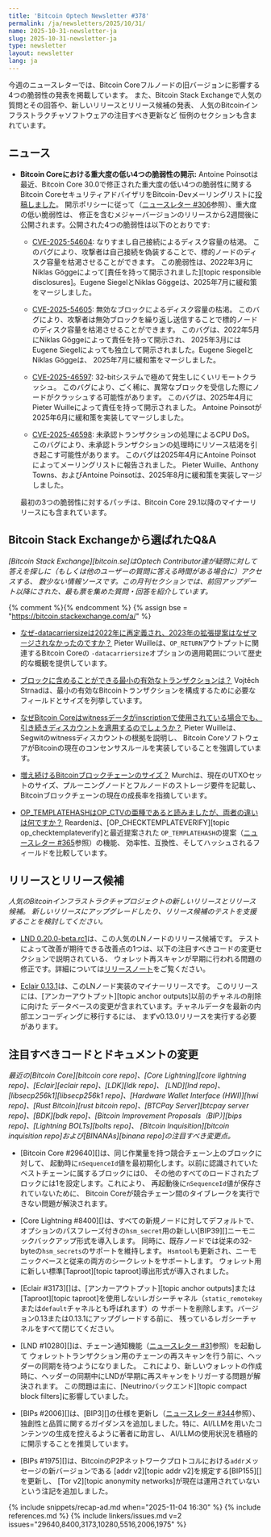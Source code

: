 ```yaml
---
title: 'Bitcoin Optech Newsletter #378'
permalink: /ja/newsletters/2025/10/31/
name: 2025-10-31-newsletter-ja
slug: 2025-10-31-newsletter-ja
type: newsletter
layout: newsletter
lang: ja
---
```

今週のニュースレターでは、Bitcoin Coreフルノードの旧バージョンに影響する4つの脆弱性の発表を掲載しています。
また、Bitcoin Stack Exchangeで人気の質問とその回答や、新しいリリースとリリース候補の発表、
人気のBitcoinインフラストラクチャソフトウェアの注目すべき更新など
恒例のセクションも含まれています。

## ニュース

- **Bitcoin Coreにおける重大度の低い4つの脆弱性の開示:**
  Antoine Poinsotは最近、Bitcoin Core 30.0で修正された重大度の低い4つの脆弱性に関する
  Bitcoin CoreセキュリティアドバイザリをBitcoin-Devメーリングリストに[投稿しました][poinsot disc]。
  開示ポリシーに従って（[ニュースレター #306][news306 disclosures]参照）、重大度の低い脆弱性は、
  修正を含むメジャーバージョンのリリースから2週間後に公開されます。公開された4つの脆弱性は以下のとおりです:

  - [CVE-2025-54604][]: なりすまし自己接続によるディスク容量の枯渇。
    このバグにより、攻撃者は自己接続を偽装することで、標的ノードのディスク容量を枯渇させることができます。
    この脆弱性は、2022年3月にNiklas Göggeによって[責任を持って開示されました][topic
    responsible disclosures]。Eugene SiegelとNiklas Göggeは、2025年7月に緩和策をマージしました。

  - [CVE-2025-54605][]: 無効なブロックによるディスク容量の枯渇。
    このバグにより、攻撃者は無効ブロックを繰り返し送信することで標的ノードのディスク容量を枯渇させることができます。
    このバグは、2022年5月にNiklas Göggeによって責任を持って開示され、
    2025年3月にはEugene Siegelによっても独立して開示されました。Eugene SiegelとNiklas Göggeは、
    2025年7月に緩和策をマージしました。

  - [CVE-2025-46597][]: 32-bitシステムで極めて発生しにくいリモートクラッシュ。
    このバグにより、ごく稀に、異常なブロックを受信した際にノードがクラッシュする可能性があります。
    このバグは、2025年4月にPieter Wuilleによって責任を持って開示されました。
    Antoine Poinsotが2025年6月に緩和策を実装してマージしました。

  - [CVE-2025-46598][]: 未承認トランザクションの処理によるCPU DoS。
    このバグにより、未承認トランザクションの処理時にリソース枯渇を引き起こす可能性があります。
    このバグは2025年4月にAntoine Poinsotによってメーリングリストに報告されました。
    Pieter Wuille、Anthony Towns、およびAntoine Poinsotは、2025年8月に緩和策を実装しマージしました。

  最初の3つの脆弱性に対するパッチは、Bitcoin Core 29.1以降のマイナーリリースにも含まれています。

## Bitcoin Stack Exchangeから選ばれたQ&A

*[Bitcoin Stack Exchange][bitcoin.se]はOptech Contributor達が疑問に対して答えを探しに（もしくは他のユーザーの質問に答える時間がある場合に）アクセスする、
数少ない情報ソースです。この月刊セクションでは、前回アップデート以降にされた、最も票を集めた質問・回答を紹介しています。*

{% comment %}<!-- https://bitcoin.stackexchange.com/search?tab=votes&q=created%3a1m..%20is%3aanswer -->{% endcomment %}
{% assign bse = "https://bitcoin.stackexchange.com/a/" %}

- [なぜ-datacarriersizeは2022年に再定義され、2023年の拡張提案はなぜマージされなかったのですか？]({{bse}}128027)
  Pieter Wuilleは、`OP_RETURN`アウトプットに関連するBitcoin Coreの
  `-datacarriersize`オプションの適用範囲について歴史的な概観を提供しています。

- [<!--what-is-the-smallest-valid-transaction-that-can-be-included-in-a-block-->ブロックに含めることができる最小の有効なトランザクションは？]({{bse}}129137)
  Vojtěch Strnadは、最小の有効なBitcoinトランザクションを構成するために必要なフィールドとサイズを列挙しています。

- [なぜBitcoin Coreはwitnessデータがinscriptionで使用されている場合でも、引き続きディスカウントを適用するのでしょうか？]({{bse}}128028)
  Pieter Wuilleは、Segwitのwitnessディスカウントの根拠を説明し、
  Bitcoin CoreソフトウェアがBitcoinの現在のコンセンサスルールを実装していることを強調しています。

- [増え続けるBitcoinブロックチェーンのサイズ？]({{bse}}128048)
  Murchは、現在のUTXOセットのサイズ、プルーニングノードとフルノードのストレージ要件を記載し、
  Bitcoinブロックチェーンの現在の成長率を指摘しています。

- [OP_TEMPLATEHASHはOP_CTVの亜種であると読みましたが、両者の違いは何ですか？]({{bse}}128097)
  Reardenは、[OP_CHECKTEMPLATEVERIFY][topic op_checktemplateverify]と最近提案された
  `OP_TEMPLATEHASH`の提案（[ニュースレター #365][news365 op_templatehash]参照）の機能、
  効率性、互換性、そしてハッシュされるフィールドを比較しています。

## リリースとリリース候補

_人気のBitcoinインフラストラクチャプロジェクトの新しいリリースとリリース候補。
新しいリリースにアップグレードしたり、リリース候補のテストを支援することを検討してください。_

- [LND 0.20.0-beta.rc1][]は、この人気のLNノードのリリース候補です。
  テストによって改善が期待できる改善点の1つは、以下の注目すべきコードの変更セクションで説明されている、
  ウォレット再スキャンが早期に行われる問題の修正です。詳細については[リリースノート][LND notes]をご覧ください。

- [Eclair 0.13.1][]は、このLNノード実装のマイナーリリースです。
  このリリースには、[アンカーアウトプット][topic anchor outputs]以前のチャネルの削除に向けた
  データベースの変更が含まれています。チャネルデータを最新の内部エンコーディングに移行するには、
  まずv0.13.0リリースを実行する必要があります。

## 注目すべきコードとドキュメントの変更

_最近の[Bitcoin Core][bitcoin core repo]、[Core
Lightning][core lightning repo]、[Eclair][eclair repo]、[LDK][ldk repo]、
[LND][lnd repo]、[libsecp256k1][libsecp256k1 repo]、[Hardware Wallet
Interface (HWI)][hwi repo]、[Rust Bitcoin][rust bitcoin repo]、[BTCPay
Server][btcpay server repo]、[BDK][bdk repo]、[Bitcoin Improvement
Proposals（BIP）][bips repo]、[Lightning BOLTs][bolts repo]、
[Bitcoin Inquisition][bitcoin inquisition repo]および[BINANAs][binana repo]の注目すべき変更点。_

- [Bitcoin Core #29640][]は、同じ作業量を持つ競合チェーン上のブロックに対して、
  起動時に`nSequenceId`値を最初期化します。以前に認識されていたベストチェーンに属するブロックには0、
  その他のすべてのロードされたブロックには1を設定します。これにより、
  再起動後に`nSequenceId`値が保存されていないために、
  Bitcoin Coreが競合チェーン間のタイブレークを実行できない問題が解決されます。

- [Core Lightning #8400][]は、すべての新規ノードに対してデフォルトで、
  オプションのパスフレーズ付きの`hsm_secret`用の新しい[BIP39][]ニーモニックバックアップ形式を導入します。
  同時に、既存ノードでは従来の32-byteの`hsm_secrets`のサポートを維持します。
  `Hsmtool`も更新され、ニーモニックベースと従来の両方のシークレットをサポートします。
  ウォレット用に新しい標準[Taproot][topic taproot]導出形式が導入されました。

- [Eclair #3173][]は、[アンカーアウトプット][topic anchor outputs]または
  [Taproot][topic taproot]を使用しないレガシーチャネル（`static_remotekey`または`default`チャネルとも呼ばれます）の
  サポートを削除します。バージョン0.13または0.13.1にアップグレードする前に、
  残っているレガシーチャネルをすべて閉じてください。

- [LND #10280][]は、チェーン通知機能（[ニュースレター #31][news31 chain]参照）を起動して
  ウォレットトランザクション用のチェーンの再スキャンを行う前に、ヘッダーの同期を待つようになりました。
  これにより、新しいウォレットの作成時に、ヘッダーの同期中にLNDが早期に再スキャンをトリガーする問題が解決されます。
  この問題は主に、[Neutrinoバックエンド][topic compact block filters]に影響していました。

- [BIPs #2006][]は、[BIP3][]の仕様を更新し（[ニュースレター #344][news344 bip3]参照）、
  独創性と品質に関するガイダンスを追加しました。特に、AI/LLMを用いたコンテンツの生成を控えるように著者に助言し、
  AI/LLMの使用状況を積極的に開示することを推奨しています。

- [BIPs #1975][]は、BitcoinのP2Pネットワークプロトコルにおける`addr`メッセージの新バージョンである
  [addr v2][topic addr v2]を規定する[BIP155][]を更新し、
  [Tor v2][topic anonymity networks]が現在は運用されていないという注記を追加しました。

{% include snippets/recap-ad.md when="2025-11-04 16:30" %}
{% include references.md %}
{% include linkers/issues.md v=2 issues="29640,8400,3173,10280,5516,2006,1975" %}

[poinsot disc]: https://groups.google.com/g/bitcoindev/c/sBpCgS_yGws
[disc pol]: https://bitcoincore.org/ja/security-advisories/
[news306 disclosures]: /ja/newsletters/2024/06/07/#bitcoin-core
[CVE-2025-54604]: https://bitcoincore.org/ja/2025/10/24/disclose-cve-2025-54604/
[CVE-2025-54605]: https://bitcoincore.org/ja/2025/10/24/disclose-cve-2025-54605/
[CVE-2025-46597]: https://bitcoincore.org/ja/2025/10/24/disclose-cve-2025-46597/
[CVE-2025-46598]: https://bitcoincore.org/ja/2025/10/24/disclose-cve-2025-46598/
[LND 0.20.0-beta.rc1]: https://github.com/lightningnetwork/lnd/releases/tag/v0.20.0-beta.rc2
[LND notes]: https://github.com/lightningnetwork/lnd/blob/master/docs/release-notes/release-notes-0.20.0.md
[Eclair 0.13.1]: https://github.com/ACINQ/eclair/releases/tag/v0.13.1
[news31 chain]: /en/newsletters/2019/01/29/#lnd-2314
[news344 bip3]: /ja/newsletters/2025/03/07/#bips-1712
[news365 op_templatehash]: /ja/newsletters/2025/08/01/#taproot-op-templatehash
